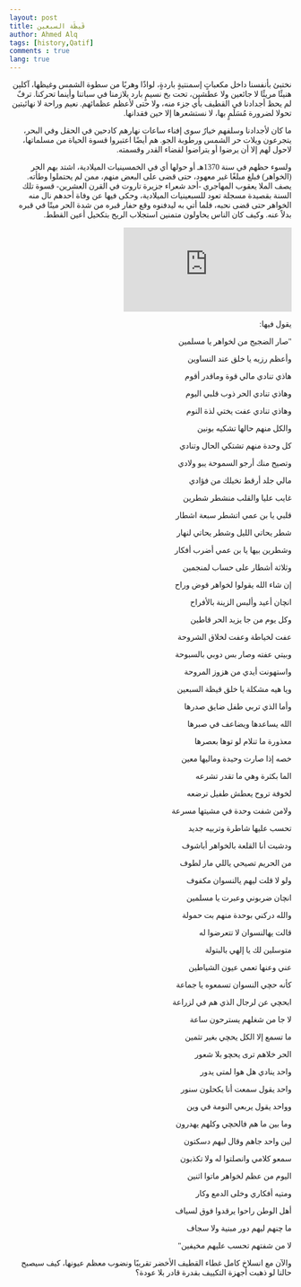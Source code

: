 ```yaml
---
layout: post
title: قَيظَة السبعين
author: Ahmed Alq
tags: [history,Qatif]
comments : true
lang: true
---
```


<div dir="rtl" style="font-family: 'Amiri', serif;" markdown="1"> 

نختبئ بأنفسنا داخل مكعباتٍ إسمنتيةٍ باردةٍ، لواذًا وهربًا من سطوة الشمس وغيظها، آكلين هنيئًا مريئًا لا جائعين ولا عطشين، تحت بخ نسيمٍ بارد يلازمنا في سباتنا وأينما تحركنا. ترفٌ لم يحظ أجدادنا في القطيف بأي جزء منه، ولا حتى لأعظم عظمائهم. نعيم وراحة لا نهائيتين تحولا لضرورة مُسَلَمٍ بها، لا نستشعرها إلا حين فقدانها.



ما كان لأجدادنا وسلفهم خيارٌ سوى إفناء ساعات نهارهم كادحين في الحقل وفي البحر، يتجرعون ويلات حر الشمس ورطوبة الجو. هم أيضًا اعتبروا قسوة الحياة من مسلماتها، لاحول لهم إلا أن يرضوا أو يتراضوا لقضاء القدر وقسمته.



ولسوء حظهم في سنة 1370هـ أو حولها أي في الخمسينيات الميلادية، اشتد بهم الحر (الخواهر) فبلغ مبلغًا غير معهود، حتى قضى على البعض منهم، ممن لم يحتملوا وطأته. يصف الملا يعقوب المهاجري -أحد شعراء جزيرة تاروت في القرن العشرين- قسوة تلك السنة بقصيدة مسجلة تعود للسبعينيات الميلادية، وحكى فيها عن وفاة أحدهم نال منه الخواهر حتى قضى نحبه، فلما أتي به ليدفنوه وقع حفار قبره من شدة الحر ميتًا في قبره بدلاً عنه. وكيف كان الناس يحاولون متمنين استجلاب الريح بتكحيل أعين القطط.

<iframe   src="https://www.youtube.com/embed/jhKekJ4yDq0" frameborder="0" allow="accelerometer; autoplay; encrypted-media; gyroscope; picture-in-picture" onload="this.width=screen.width" allowfullscreen></iframe>

يقول فيها:

"صار الضجيج من لخواهر يا مسلمين

وأعظم رزيه يا خلق عند النساوين

هاذي تنادي مالي قوة وماقدر أقوم

وهاذي تنادي الحر ذوب قلبي اليوم

وهاذي تنادي عفت يختي لذة النوم

والكل منهم حالها تشكيه بونين

كل وحدة منهم تشتكي الحال وتنادي

وتصيح منك أرجو السموحة يبو ولادي

مالي جلد أرقط نخيلك من فؤادي



غايب عليا والقلب منشطر شطرين

قلبي يا بن عمي اتشطر سبعة اشطار

شطر يحاتي الليل وشطر يحاتي لنهار

وشطرين بيها يا بن عمي أضرب أفكار

وثلاثة أشطار على حساب لمنجمين 



إن شاء الله يقولوا لخواهر قوض وراح

انچان أعيد وألبس الزينة بالأفراح

وكل يوم من جا يزيد الحر قاطين



عفت لخياطة وعفت لخلاق الشروحة

وبيتي عفته وصار بس دوبي بالسبوحة

واستهونت أيدي من هزوز المروحة

 ويا هيه مشكلة يا خلق قيظة السبعين



وأما الذي تربي طفل ضايق صدرها

الله يساعدها ويضاعف في صبرها

معذورة ما تنلام لو توها بعصرها 

خصه إذا صارت وحيدة وماليها معين

الما بكثرة وهي ما تقدر تشرعه

لخوفة تروح يعطش طفيل ترضعه

ولامن شفت وحدة في مشيتها مسرعة

تحسب عليها شاطرة وتربيه جديد



ودشيت أنا القلعة بالخواهر أباشوف

من الحريم تصيحي ياللي مار لطوف

ولو لا قلت ليهم يالنسوان مكفوف

 انچان ضربوني وعبرت يا مسلمين



والله دركني بوحدة منهم بت حمولة

قالت يهالنسوان لا تتعرضوا له

متوسلين لك يا إلهي بالبتولة

عني وعنها تعمي عيون الشياطين

كأنه حچي النسوان تسمعوه يا جماعة



 ابحچي عن لرجال الذي هم في لزراعة

لا جا من شغلهم يسترحون ساعة

ما تسمع إلا الكل يحچي بغير تثمين

الحر خلاهم ترى يحچو بلا شعور

واحد ينادي هل هوا لمتى يدور

واحد يقول سمعت أنا يكحلون سنور

وواحد يقول يربعي النومة في وين

وما بين ما هم فالحچي وكلهم يهدرون

لين واحد جاهم وقال ليهم دسكتون

سمعو كلامي وانصلتوا له ولا تكذبون

اليوم من عظم لخواهر ماتوا اثنين

ومتيه أفكاري وخلى الدمع وكار

أهل الوطن راحوا يرقدوا فوق لسياف

ما چنهم ليهم دور مبنية ولا سجاف

لا من شفتهم تحسب عليهم مخيفين"





والآن مع انسلاخ كامل غطاء القطيف الأخضر تقريبًا ونضوب معظم عيونها، كيف سيصبح حالنا لو ذهبت أجهزة التكييف بقدرة قادر بلا عودة؟
</div>